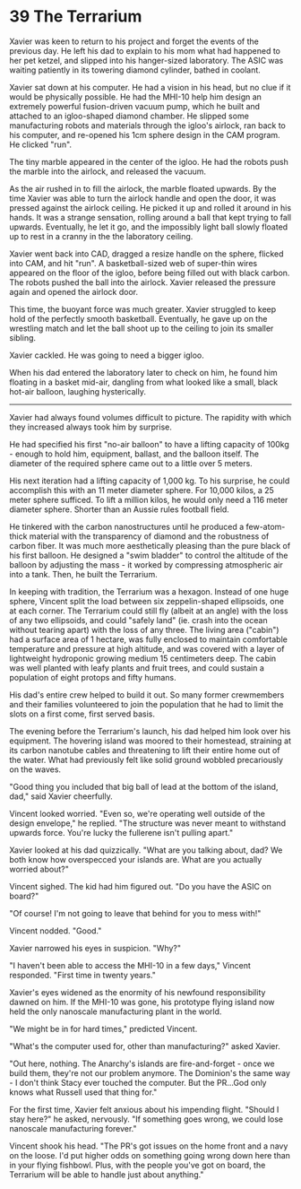 # 39 The Terrarium

Xavier was keen to return to his project and forget the events of the previous day. He left his dad to explain to his mom what had happened to her pet ketzel, and slipped into his hanger-sized laboratory. The ASIC was waiting patiently in its towering diamond cylinder, bathed in coolant.

Xavier sat down at his computer. He had a vision in his head, but no clue if it would be physically possible. He had the MHI-10 help him design an extremely powerful fusion-driven vacuum pump, which he built and attached to an igloo-shaped diamond chamber. He slipped some manufacturing robots and materials through the igloo's airlock, ran back to his computer, and re-opened his 1cm sphere design in the CAM program. He clicked "run".

The tiny marble appeared in the center of the igloo. He had the robots push the marble into the airlock, and released the vacuum.

As the air rushed in to fill the airlock, the marble floated upwards. By the time Xavier was able to turn the airlock handle and open the door, it was pressed against the airlock ceiling. He picked it up and rolled it around in his hands. It was a strange sensation, rolling around a ball that kept trying to fall upwards. Eventually, he let it go, and the impossibly light ball slowly floated up to rest in a cranny in the the laboratory ceiling.

Xavier went back into CAD, dragged a resize handle on the sphere, flicked into CAM, and hit "run". A basketball-sized web of super-thin wires appeared on the floor of the igloo, before being filled out with black carbon. The robots pushed the ball into the airlock. Xavier released the pressure again and opened the airlock door.

This time, the buoyant force was much greater. Xavier struggled to keep hold of the perfectly smooth basketball. Eventually, he gave up on the wrestling match and let the ball shoot up to the ceiling to join its smaller sibling.

Xavier cackled. He was going to need a bigger igloo.

When his dad entered the laboratory later to check on him, he found him floating in a basket mid-air, dangling from what looked like a small, black hot-air balloon, laughing hysterically.

******

Xavier had always found volumes difficult to picture. The rapidity with which they increased always took him by surprise.

He had specified his first "no-air balloon" to have a lifting capacity of 100kg - enough to hold him, equipment, ballast, and the balloon itself. The diameter of the required sphere came out to a little over 5 meters.

His next iteration had a lifting capacity of 1,000 kg. To his surprise, he could accomplish this with an 11 meter diameter sphere. For 10,000 kilos, a 25 meter sphere sufficed. To lift a million kilos, he would only need a 116 meter diameter sphere. Shorter than an Aussie rules football field.

He tinkered with the carbon nanostructures until he produced a few-atom-thick material with the transparency of diamond and the robustness of carbon fiber. It was much more aesthetically pleasing than the pure black of his first balloon. He designed a "swim bladder" to control the altitude of the balloon by adjusting the mass - it worked by compressing atmospheric air into a tank. Then, he built the Terrarium.

In keeping with tradition, the Terrarium was a hexagon. Instead of one huge sphere, Vincent split the load between six zeppelin-shaped ellipsoids, one at each corner. The Terrarium could still fly (albeit at an angle) with the loss of any two ellipsoids, and could "safely land" (ie. crash into the ocean without tearing apart) with the loss of any three. The living area ("cabin") had a surface area of 1 hectare, was fully enclosed to maintain comfortable temperature and pressure at high altitude, and was covered with a layer of lightweight hydroponic growing medium 15 centimeters deep. The cabin was well planted with leafy plants and fruit trees, and could sustain a population of eight protops and fifty humans.

His dad's entire crew helped to build it out. So many former crewmembers and their families volunteered to join the population that he had to limit the slots on a first come, first served basis.

The evening before the Terrarium's launch, his dad helped him look over his equipment. The hovering island was moored to their homestead, straining at its carbon nanotube cables and threatening to lift their entire home out of the water. What had previously felt like solid ground wobbled precariously on the waves.

"Good thing you included that big ball of lead at the bottom of the island, dad," said Xavier cheerfully.

Vincent looked worried. "Even so, we're operating well outside of the design envelope," he replied. "The structure was never meant to withstand upwards force. You're lucky the fullerene isn't pulling apart."

Xavier looked at his dad quizzically. "What are you talking about, dad? We both know how overspecced your islands are. What are you actually worried about?"

Vincent sighed. The kid had him figured out. "Do you have the ASIC on board?"

"Of course! I'm not going to leave that behind for you to mess with!"

Vincent nodded. "Good."

Xavier narrowed his eyes in suspicion. "Why?"

"I haven't been able to access the MHI-10 in a few days," Vincent responded. "First time in twenty years."

Xavier's eyes widened as the enormity of his newfound responsibility dawned on him. If the MHI-10 was gone, his prototype flying island now held the only nanoscale manufacturing plant in the world.

"We might be in for hard times," predicted Vincent.

"What's the computer used for, other than manufacturing?" asked Xavier.

"Out here, nothing. The Anarchy's islands are fire-and-forget - once we build them, they're not our problem anymore. The Dominion's the same way - I don't think Stacy ever touched the computer. But the PR...God only knows what Russell used that thing for."

For the first time, Xavier felt anxious about his impending flight. "Should I stay here?" he asked, nervously. "If something goes wrong, we could lose nanoscale manufacturing forever."

Vincent shook his head. "The PR's got issues on the home front and a navy on the loose. I'd put higher odds on something going wrong down here than in your flying fishbowl. Plus, with the people you've got on board, the Terrarium will be able to handle just about anything."
